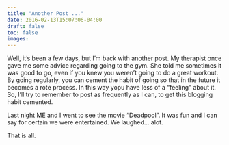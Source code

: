 ```yaml
---
title: "Another Post ..."
date: 2016-02-13T15:07:06-04:00
draft: false
toc: false
images:
---
```

Well, it’s been a few days, but I’m back with another post. My therapist once gave me some advice regarding going to the gym. She told me sometimes it was good to go, even if you knew you weren’t going to do a great workout. By going regularly, you can cement the habit of going so that in the future it becomes a rote process. In this way yopu have less of a “feeling” about it. So, I’ll try to remember to post as frequently as I can, to get this blogging habit cemented.

Last night ME and I went to see the movie “Deadpool”. It was fun and I can say for certain we were entertained. We laughed… alot.

That is all.

